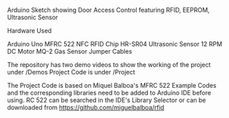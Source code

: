 Arduino Sketch showing Door Access Control featuring RFID, EEPROM, Ultrasonic Sensor

Hardware Used

Arduino Uno
MFRC 522 NFC RFID Chip
HR-SR04 Ultrasonic Sensor
12 RPM DC Motor
MQ-2 Gas Sensor
Jumper Cables

The repository has two demo videos to show the working of the project under /Demos
Project Code is under /Project

The Project Code is based on Miquel Balboa's MFRC 522 Example Codes and the corresponding libraries need to be added to Arduino IDE before using.
RC 522 can be searched in the IDE's Library Selector or can be downloaded from https://github.com/miguelbalboa/rfid 
